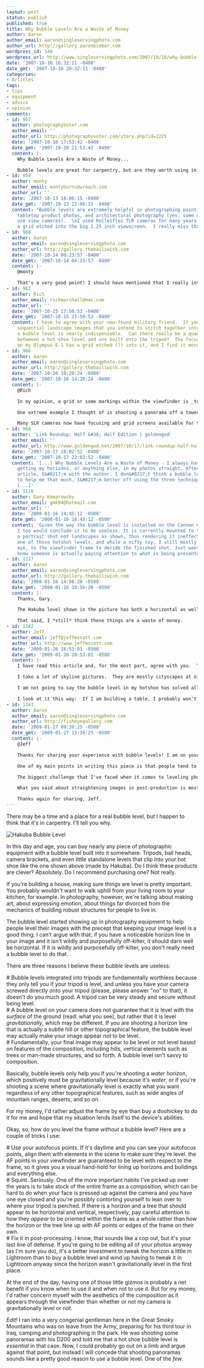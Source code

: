 ```yaml
---
layout: post
status: publish
published: true
title: Why Bubble Levels Are a Waste of Money
author: Aaron
author_email: aaron@singleservingphoto.com
author_url: http://gallery.aaronbieber.com
wordpress_id: 148
wordpress_url: http://www.singleservingphoto.com/2007/10/10/why-bubble-levels-are-a-waste-of-money/
date: '2007-10-10 16:32:11 -0400'
date_gmt: '2007-10-10 20:32:11 -0400'
categories:
- Articles
tags:
- tips
- equipment
- advice
- opinion
comments:
- id: 957
  author: photographyVoter.com
  author_email: ''
  author_url: http://photographyvoter.com/story.php?id=2225
  date: '2007-10-10 17:53:42 -0400'
  date_gmt: '2007-10-10 21:53:42 -0400'
  content: |-
    Why Bubble Levels Are a Waste of Money...

    Bubble levels are great for carpentry, but are they worth using in photography?...
- id: 959
  author: monty
  author_email: montyburns@ureach.com
  author_url: ''
  date: '2007-10-13 18:06:15 -0400'
  date_gmt: '2007-10-13 22:06:15 -0400'
  content: "Bubble levels are extremely helpful in photographing paintings and artwork,
    tabletop product photos, and architectural photography (yes, some of us still
    use view cameras).  \nI used Rolleiflex TLR cameras for many years, and they had
    a grid etched into the big 2.25 inch viewscreen.  I really miss that."
- id: 960
  author: Aaron
  author_email: aaron@singleservingphoto.com
  author_url: http://gallery.thebailiwick.com
  date: '2007-10-14 00:23:57 -0400'
  date_gmt: '2007-10-14 04:23:57 -0400'
  content: |-
    @monty

    That's a very good point! I should have mentioned that I really intended this editorial to be directed at landscape and outdoors photographers and I didn't even consider the usefulness of a bubble level for indoor and tabletop work. Thanks for your insights.
- id: 962
  author: Rich
  author_email: richmarshall@mac.com
  author_url: ''
  date: '2007-10-15 17:50:53 -0400'
  date_gmt: '2007-10-15 21:50:53 -0400'
  content: I have to agree with your new-found military friend.  If you're shooting
    sequential landscape images that you intend to stitch together into a panorama,
    a bubble level is nearly indispensable.  Can there really be a quantifiable difference
    betweeen a hot shoe level and one built onto the tripod?  The focusing screen
    on my Olympus E-1 has a grid etched (?) into it, and I find it more than handy.
- id: 966
  author: Aaron
  author_email: aaron@singleservingphoto.com
  author_url: http://gallery.thebailiwick.com
  date: '2007-10-16 10:20:24 -0400'
  date_gmt: '2007-10-16 14:20:24 -0400'
  content: |-
    @Rich

    In my opinion, a grid or some markings within the viewfinder is _ten times_ more useful than a bubble level simply because those anchors relate directly to the composition itself rather than to the gravitational "levelness" of your camera, which may or may not jive with what you're shooting.

    One extreme example I thought of is shooting a panorama off a tower of some kind where you want to tilt your camera downward. A hot shoe level becomes useless in that situation, and although a tripod level may help you out a bit, you're really better off swinging the camera around while looking through it to make sure you'll frame all the highest and lowest points of interest.

    Many SLR cameras now have focusing and grid screens available for them, and while they are expensive, they could prove to be worth their weight in gold when shooting things like panoramas. The 5D and 1-series Canon bodies have a couple of screens available from Canon, and screens for those and other cameras are also available from cool third-parties like [Haoda](http://haodascreen.com/default.aspx).
- id: 968
  author: 'Link Roundup: Half &#38; Half Edition | goldengod'
  author_email: ''
  author_url: http://www.goldengod.net/2007/10/17/link-roundup-half-half-edition/
  date: '2007-10-17 18:02:52 -0400'
  date_gmt: '2007-10-17 22:02:52 -0400'
  content: '[...] Why Bubble Levels Are a Waste of Money - I always have problems
    getting my horizons, or anything else, in my photos straight. After reading this
    article, I&#8217;m with the author. I don&#8217;t think a bubble level is going
    to help me that much, I&#8217;m better off using the three techniques he outlines.
    [...]'
- id: 1116
  author: Gary Komarowsky
  author_email: gmk94@hotmail.com
  author_url: ''
  date: '2008-01-16 14:45:12 -0500'
  date_gmt: '2008-01-16 18:45:12 -0500'
  content: 'Given the way the bubble level is installed on the Cannon Camera shown;
    I too would conclude it to be useless. It is currently mounted to the camera for
    a portrait shot not landscapes as shown, thus rendering it ineffectual. I own
    one of those hotshot levels, and while a nifty toy, I still mostly depend on my
    eye, to the viewfinder frame to decide the finished shot. Just wanted to let you
    know someone is actually paying attention to what is being presented. '
- id: 1117
  author: Aaron
  author_email: aaron@singleservingphoto.com
  author_url: http://gallery.thebailiwick.com
  date: '2008-01-16 14:56:20 -0500'
  date_gmt: '2008-01-16 18:56:20 -0500'
  content: |-
    Thanks, Gary.

    The Hakuba level shown in the picture has both a horizontal as well as vertical bubble cylinder, though the horizontal one is difficult to see properly from the angle of the photograph because of the distortion of the clear acrylic.

    That said, I *still* think these things are a waste of money.
- id: 1342
  author: Jeff
  author_email: jeff@jeffmscott.com
  author_url: http://www.jeffmscott.com
  date: '2009-01-26 16:53:01 -0500'
  date_gmt: '2009-01-26 20:53:01 -0500'
  content: |-
    I have read this article and, for the most part, agree with you.  There are a lot of places a bubble level has little to no use.  On the other hand, a lot of the arguments you make can also be said for any other photography tool.  Take a camera's built in exposure sensor for example.  They are always a nice thing to have, but they aren't always perfectly accurate.  Should we stop using the exposure meter just because it isn't always accurate?  No.  It isn't always perfect, but it gets you in the ballpark.  A photographer who knows their camera will know when to trust this tool and when to go with their instinct.

    I take a lot of skyline pictures.  They are mostly cityscapes at night.  In a lot of places, there is no point of reference or horizon line to line your camera up with.  You have roads, signs, trees and buildings in the way.  You can go with the vertical sides of the building, but you soon find out that they aren't always accurate.  Those lines can be deceiving, especially when lining it up through a tiny viewfinder.  Sure, the picture will look great in your viewfinder and on the small LCD screen.  I have spent many nights taking picture for 2 or 3 hours from one location or another attempting to use my eye to get the shot straight.  Then, I get home and find that most of my shots are just slightly off.  Sure, I could post-process the pictures, but that tends to degrade the quality of a picture, almost adding a blurred look to the photographs.  I would rather have a tool available to me so I can check and see if what I think is accurate is, in fact, accurate.  I never become dependent on this tool and always go with my eye, but it still gives me a second opinion when I am standing on a bridge at 1am in 12 degree weather and am unsure if my eyes are playing tricks on me or not.

    I am not going to say the bubble level in my hotshoe has solved all of my problems, but since I started using it, it has greatly cut down on uneven pictures.

    I look at it this way:  If I am building a table, I probably won't need wire cutters.  Do I have a pair in my toolbag?  Absolutely!
- id: 1343
  author: Aaron
  author_email: aaron@singleservingphoto.com
  author_url: http://fisheyegallery.com
  date: '2009-01-27 09:39:25 -0500'
  date_gmt: '2009-01-27 13:39:25 -0500'
  content: |-
    @Jeff

    Thanks for sharing your experience with bubble levels! I am on your side when it comes to the (limited) utility of bubble levels in landscape photography. There are definitely times and places where a bubble level is nothing short of indispensable.

    One of my main points in writing this piece is that people tend to take things like bubble levels at face value. Just because the little air bubble rests serenely between the two lines doesn't mean that the photograph will appear to be level in any way.

    The biggest challenge that I've faced when it comes to leveling photographs is when there is a visual contention between a horizon-like line, such as the edge of a beach (which is not actually the horizon), and the vertical edges of buildings or trees. It can be a challenge to make the image _seem_ balanced and in a state of rest, whether or not the image is technically, physically, level.

    What you said about straightening images in post-production is most certainly true, too. Nevertheless, shooting at 12 megapixels seems to be enough to handle some light perspective adjustment without a noticeable loss of sharpness in my experience and I've done so many times with city skyline photographs in lieu of buying an expensive tilt/shift lens.

    Thanks again for sharing, Jeff.
---
```

There may be a time and a place for a real bubble level, but I happen to
think that it's in carpentry. I'll tell you why.

![Hakuba Bubble
Level](http://singleservingphoto.com/wp-content/uploads/2007/10/HakubaLevel1.jpg "Hakuba Bubble Level")

In this day and age, you can buy nearly any piece of photographic
equipment with a bubble level built into it somewhere. Tripods, ball
heads, camera brackets, and even little standalone levels that clip into
your hot shoe like the one shown above (made by Hakuba). Do I think
these products are clever? Absolutely. Do I recommend purchasing one?
Not really.<span id="more"></span><span id="more-148"></span>

If you're building a house, making sure things are level is pretty
important. You probably wouldn't want to walk uphill from your living
room to your kitchen, for example. In photography, however, we're
talking about making art, about expressing emotion, about things far
divorced from the mechanics of building robust structures for people to
live in.

The bubble level started showing up in photography equipment to help
people level their images with the precept that keeping your image level
is a good thing. I can't argue with that; if you have a noticeable
horizon line in your image and it isn't wildly and purposefully
off-kilter, it should darn well be horizontal. If it _is_ wildly and
purposefully off-kilter, you don't really need a bubble level to do
that.

There are three reasons I believe these bubble levels are useless:

\# Bubble levels integrated into tripods are fundamentally worthless
because they only tell you if your tripod is level, and unless you have
your camera screwed directly onto your tripod (please, please answer
"no" to that), it doesn't do you much good. A tripod can be very steady
and secure without being level.\
 \# A bubble level on your camera does not guarantee that it is level
with the _surface_ of the ground (read: what you see), but rather that
it is level _gravitationally_, which may be different. If you are
shooting a horizon line that is actually a subtle hill or other
topographical feature, the bubble level may actually make your image
appear _not_ to be level.\
 \# Fundamentally, your final image may appear to be level or not level
based on features of the composition, including hills, vertical elements
such as trees or man-made structures, and so forth. A bubble level isn't
savvy to composition.

Basically, bubble levels only help you if you're shooting a _water
horizon_, which positively must be gravitationally level because it's
_water_, or if you're shooting a scene where gravitationally level is
exactly what you want regardless of any other topographical features,
such as wide angles of mountain ranges, deserts, and so on.

For my money, I'd rather adjust the frame by eye than buy a doohickey to
do it for me and hope that my situation lends itself to the device's
abilities.

Okay, so, how do you level the frame _without_ a bubble level? Here
are a couple of tricks I use:

\# Use your autofocus points. If it's daytime and you can see your
autofocus points, align them with elements in the scene to make sure
they're level. the AF points in your viewfinder are guaranteed to be
level with respect to the frame, so it gives you a visual hand-hold for
lining up horizons and buildings and everything else.\
 \# Squint. Seriously. One of the more important habits I've picked up
over the years is to take stock of the entire frame as a composition,
which can be hard to do when your face is pressed up against the camera
and you have one eye closed and you're possibly contorting yourself to
lean over to where your tripod is perched. If there is a horizon and a
tree that should appear to be horizontal and vertical, respectively, pay
careful attention to how they _appear_ to be oriented within the frame
as a whole rather than how the horizon or the tree line up with AF
points or edges of the frame on their own.\
 \# Fix it in post-processing. I know, that sounds like a cop out, but
it's your last line of defense. If you're going to be editing all of
your photos anyway (as I'm sure you do), it's a better investment to
tweak the horizon a little in Lightroom than to buy a bubble level and
wind up having to tweak it in Lightroom anyway since the horizon wasn't
gravitationally level in the first place.

At the end of the day, having one of those little gizmos is probably a
net benefit if you know when to use it and when not to use it. But for
my money, I'd rather concern myself with the aesthetics of the
composition as it appears through the viewfinder than whether or not my
camera is gravitationally level or not.

*Edit!* I ran into a very congenial gentleman here in the Great Smoky
Mountains who was on leave from the Army, preparing for his third tour
in Iraq, camping and photographing in the park. He was shooting some
panoramas with his D200 and told me that a hot shoe bubble level is
_essential_ in that case. Now, I could probably go out on a limb and
argue against that point, but instead I will concede that shooting
panoramas sounds like a pretty good reason to use a bubble level. One of
the *few*.
